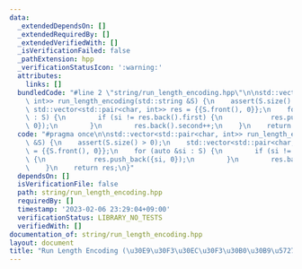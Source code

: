 ```yaml
---
data:
  _extendedDependsOn: []
  _extendedRequiredBy: []
  _extendedVerifiedWith: []
  _isVerificationFailed: false
  _pathExtension: hpp
  _verificationStatusIcon: ':warning:'
  attributes:
    links: []
  bundledCode: "#line 2 \"string/run_length_encoding.hpp\"\n\nstd::vector<std::pair<char,\
    \ int>> run_length_encoding(std::string &S) {\n    assert(S.size() > 0);\n   \
    \ std::vector<std::pair<char, int>> res = {{S.front(), 0}};\n    for (auto &si\
    \ : S) {\n        if (si != res.back().first) {\n            res.push_back({si,\
    \ 0});\n        }\n        res.back().second++;\n    }\n    return res;\n}\n"
  code: "#pragma once\n\nstd::vector<std::pair<char, int>> run_length_encoding(std::string\
    \ &S) {\n    assert(S.size() > 0);\n    std::vector<std::pair<char, int>> res\
    \ = {{S.front(), 0}};\n    for (auto &si : S) {\n        if (si != res.back().first)\
    \ {\n            res.push_back({si, 0});\n        }\n        res.back().second++;\n\
    \    }\n    return res;\n}"
  dependsOn: []
  isVerificationFile: false
  path: string/run_length_encoding.hpp
  requiredBy: []
  timestamp: '2023-02-06 23:29:04+09:00'
  verificationStatus: LIBRARY_NO_TESTS
  verifiedWith: []
documentation_of: string/run_length_encoding.hpp
layout: document
title: "Run Length Encoding (\u30E9\u30F3\u30EC\u30F3\u30B0\u30B9\u5727\u7E2E)"
---
```

